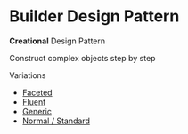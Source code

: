 # Builder Design Pattern

**Creational** Design Pattern

Construct complex objects step by step

Variations

- [Faceted](./faceted)
- [Fluent](./fluent)
- [Generic](./generic)
- [Normal / Standard](./normal)
